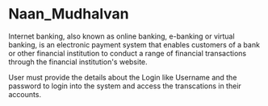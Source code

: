 # Naan_Mudhalvan

Internet banking, also known as online banking, e-banking or virtual banking, is an electronic payment system that enables customers of a bank or other financial institution to conduct a range of financial transactions through the financial institution's website.

User must provide the details about the Login like Username and the password to login into the system and access the transcations in their accounts.
